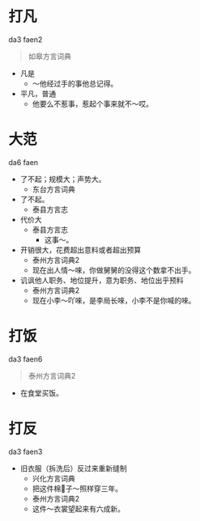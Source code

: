 # 打凡
da3 faen2
> 如皋方言词典
- 凡是
  - ～他经过手的事他总记得。
- 平凡，普通
  - 他要么不惹事，惹起个事来就不～哎。

# 大范
da6 faen
+ 了不起；规模大；声势大。
  * 东台方言词典
+ 了不起。
  * 泰县方言志
+ 代价大
  * 泰县方言志
    - 这事～。
+ 开销很大，花费超出意料或者超出预算
  * 泰州方言词典2
  - 现在出人情～唻，你做舅舅的没得这个数拿不出手。
+ 讥讽他人职务、地位提升，意为职务、地位出乎预料
  * 泰州方言词典2
  - 现在小李～吖唻，是李局长唻，小李不是你喊的唻。

# 打饭
da3 faen6
> 泰州方言词典2
- 在食堂买饭。

# 打反
da3 faen3
+ 旧衣服（拆洗后）反过来重新缝制
  * 兴化方言词典
  - 把这件棉𧘸子～照样穿三年。
  * 泰州方言词典2
  - 这件～衣裳望起来有六成新。
